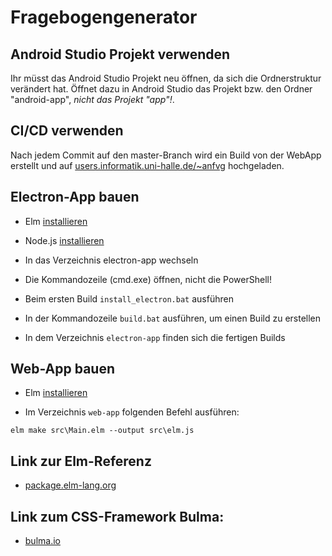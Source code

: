 # Fragebogengenerator

## Android Studio Projekt verwenden

Ihr müsst das Android Studio Projekt neu öffnen, da sich die Ordnerstruktur verändert hat. Öffnet dazu in Android Studio das Projekt bzw. den Ordner "android-app", _nicht das Projekt "app"!_. 

## CI/CD verwenden

Nach jedem Commit auf den master-Branch wird ein Build von der WebApp erstellt und auf 
  [users.informatik.uni-halle.de/~anfvg](http://users.informatik.uni-halle.de/~anfvg) 
hochgeladen.

## Electron-App bauen

* Elm [installieren](https://guide.elm-lang.org/install.html)

* Node.js [installieren](https://nodejs.org/en/download/) 

* In das Verzeichnis electron-app wechseln

* Die Kommandozeile (cmd.exe) öffnen, nicht die PowerShell!

* Beim ersten Build `install_electron.bat` ausführen

* In der Kommandozeile `build.bat` ausführen, um einen Build zu erstellen

* In dem Verzeichnis `electron-app` finden sich die fertigen Builds

## Web-App bauen

* Elm [installieren](https://guide.elm-lang.org/install.html)

* Im Verzeichnis `web-app` folgenden Befehl ausführen:
```
elm make src\Main.elm --output src\elm.js
```

## Link zur Elm-Referenz
* [package.elm-lang.org](https://package.elm-lang.org/)

## Link zum CSS-Framework Bulma:
* [bulma.io](https://bulma.io)